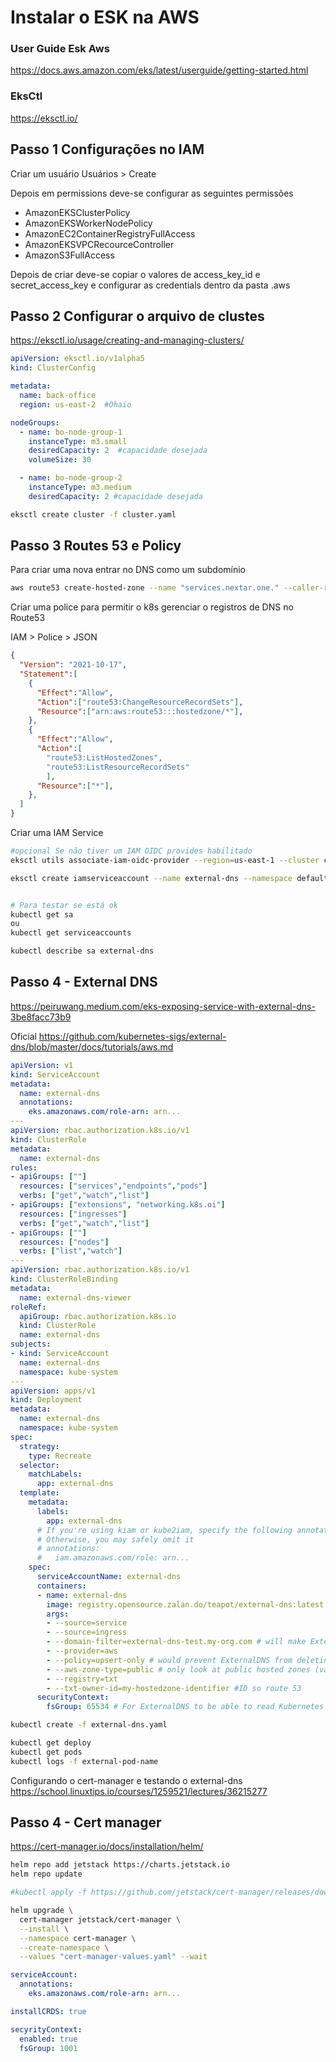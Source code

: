 # Instalar o ESK na AWS


### User Guide Esk Aws
https://docs.aws.amazon.com/eks/latest/userguide/getting-started.html

### EksCtl

https://eksctl.io/


## Passo 1 Configurações no IAM

Criar um usuário
Usuários > Create

Depois em permissions deve-se configurar as seguintes permissões

- AmazonEKSClusterPolicy
- AmazonEKSWorkerNodePolicy
- AmazonEC2ContainerRegistryFullAccess
- AmazonEKSVPCRecourceController
- AmazonS3FullAccess


Depois de criar deve-se copiar o valores de access_key_id e secret_access_key e configurar as credentials dentro da pasta .aws


## Passo 2 Configurar o arquivo de clustes

https://eksctl.io/usage/creating-and-managing-clusters/


```yaml
apiVersion: eksctl.io/v1alpha5
kind: ClusterConfig

metadata:
  name: back-office
  region: us-east-2  #Ohaio

nodeGroups:
  - name: bo-node-group-1
    instanceType: m3.small
    desiredCapacity: 2  #capacidade desejada
    volumeSize: 30

  - name: bo-node-group-2
    instanceType: m3.medium
    desiredCapacity: 2 #capacidade desejada
```

```bash
eksctl create cluster -f cluster.yaml
```


## Passo 3 Routes 53  e Policy

Para criar uma nova entrar no DNS como um subdomínio

```bash
aws route53 create-hosted-zone --name "services.nextar.one." --caller-reference "external-dns.test-$(date +%s)"
```

Criar uma police para permitir o k8s gerenciar o registros de DNS no Route53

IAM > Police > JSON 
```json
{
  "Version": "2021-10-17",
  "Statement":[
    {
      "Effect":"Allow",
      "Action":["route53:ChangeResourceRecordSets"],
      "Resource":["arn:aws:route53:::hostedzone/*"],
    },
    {
      "Effect":"Allow",
      "Action":[
        "route53:ListHostedZones",
        "route53:ListResourceRecordSets"
        ],
      "Resource":["*"],
    },
  ]
}
```

Criar uma IAM Service 

```bash
#opcional Se não tiver um IAM OIDC provides habilitado
eksctl utils associate-iam-oidc-provider --region=us-east-1 --cluster cluester01 --approve

eksctl create iamserviceaccount --name external-dns --namespace default --cluster cluester01 --attach-policy-arn arn:...  --approve


# Para testar se está ok
kubectl get sa   
ou
kubectl get serviceaccounts

kubectl describe sa external-dns
```

## Passo 4 - External DNS


https://peiruwang.medium.com/eks-exposing-service-with-external-dns-3be8facc73b9

Oficial
https://github.com/kubernetes-sigs/external-dns/blob/master/docs/tutorials/aws.md


```yaml
apiVersion: v1
kind: ServiceAccount
metadata:
  name: external-dns
  annotations:
    eks.amazonaws.com/role-arn: arn...
---    
apiVersion: rbac.authorization.k8s.io/v1
kind: ClusterRole
metadata:
  name: external-dns
rules:
- apiGroups: [""]
  resources: ["services","endpoints","pods"]
  verbs: ["get","watch","list"]
- apiGroups: ["extensions", "networking.k8s.oi"]
  resources: ["ingresses"]
  verbs: ["get","watch","list"]
- apiGroups: [""]
  resources: ["nodes"]
  verbs: ["list","watch"]
---
apiVersion: rbac.authorization.k8s.io/v1
kind: ClusterRoleBinding
metadata:
  name: external-dns-viewer
roleRef:
  apiGroup: rbac.authorization.k8s.io
  kind: ClusterRole
  name: external-dns
subjects:
- kind: ServiceAccount
  name: external-dns
  namespace: kube-system
---
apiVersion: apps/v1
kind: Deployment
metadata:
  name: external-dns
  namespace: kube-system
spec:
  strategy:
    type: Recreate
  selector:
    matchLabels:
      app: external-dns
  template:
    metadata:
      labels:
        app: external-dns
      # If you're using kiam or kube2iam, specify the following annotation.
      # Otherwise, you may safely omit it
      # annotations:
      #   iam.amazonaws.com/role: arn...
    spec:
      serviceAccountName: external-dns
      containers:
      - name: external-dns
        image: registry.opensource.zalan.do/teapot/external-dns:latest
        args:
        - --source=service
        - --source=ingress
        - --domain-filter=external-dns-test.my-org.com # will make ExternalDNS see only the hosted zones matching provided domain, omit to process all available hosted zones
        - --provider=aws
        - --policy=upsert-only # would prevent ExternalDNS from deleting any records, omit to enable full synchronization
        - --aws-zone-type=public # only look at public hosted zones (valid values are public, private or no value for both)
        - --registry=txt
        - --txt-owner-id=my-hostedzone-identifier #ID so route 53
      securityContext:
        fsGroup: 65534 # For ExternalDNS to be able to read Kubernetes and AWS token filesLoadBalancer 

```

```bash
kubectl create -f external-dns.yaml

kubectl get deploy
kubectl get pods
kubectl logs -f external-pod-name
```



Configurando o cert-manager e testando o external-dns 
https://school.linuxtips.io/courses/1259521/lectures/36215277



## Passo 4 - Cert manager

https://cert-manager.io/docs/installation/helm/

```bash
helm repo add jetstack https://charts.jetstack.io
helm repo update

#kubectl apply -f https://github.com/jetstack/cert-manager/releases/download/v1.6.1/cert-manager.crds.yaml

helm upgrade \
  cert-manager jetstack/cert-manager \
  --install \
  --namespace cert-manager \
  --create-namespace \
  --values "cert-manager-values.yaml" --wait
```

```yaml
serviceAccount: 
  annotations:
    eks.amazonaws.com/role-arn: arn...

installCRDS: true

secyrityContext:
  enabled: true
  fsGroup: 1001
```




